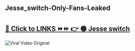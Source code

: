 
 ## Jesse_switch-Only-Fans-Leaked

# <h2><a href="https://clipsfans.com/Jesse_switch&ref=git">🔗 Click to LINKS ⏩⏩ 👉 🟢 Jesse switch </a></h2>

<a href="https://clipsfans.com/Jesse_switch&ref=git" rel="nofollow" data-target="animated-image.originalLink"><img src="https://i.ibb.co.com/xMMVF88/686577567.gif" alt="Viral Video Original" style="max-width: 100%; display: inline-block;" data-target="animated-image.originalImage"></a>
